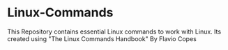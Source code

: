 # Linux-Commands
This Repository contains essential Linux commands to work with Linux. Its created using "The Linux Commands Handbook" By Flavio Copes 
